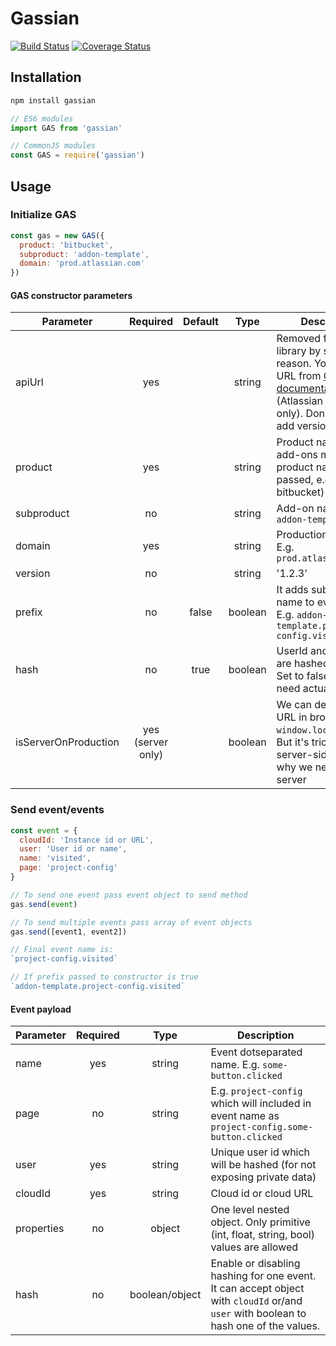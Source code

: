 # Gassian

[![Build Status](https://travis-ci.org/modestfake/gassian.svg?branch=master)](https://travis-ci.org/modestfake/gassian)
[![Coverage Status](https://coveralls.io/repos/github/modestfake/gassian/badge.svg?branch=master&service=github)](https://coveralls.io/github/modestfake/gassian?branch=master)

## Installation

```bash
npm install gassian
```

```javascript
// ES6 modules
import GAS from 'gassian'

// CommonJS modules
const GAS = require('gassian')
```

## Usage

### Initialize GAS

```javascript
const gas = new GAS({
  product: 'bitbucket',
  subproduct: 'addon-template',
  domain: 'prod.atlassian.com'
})
```

#### GAS constructor parameters

| Parameter | Required | Default | Type | Description |
| --- |:---:|:---:|:---:| --- |
| apiUrl | yes | | string | Removed from the library by security reason. You can take URL from [GAS documentation](https://extranet.atlassian.com/display/ANALYTICS/Public+Analytics+aka+GAS) (Atlassian internal only). Don't forget to add version to URL |
| product | yes | | string | Product name (for add-ons main product name can be passed, e.g. jira or bitbucket) |
| subproduct | no | | string | Add-on name like `addon-template` |
| domain | yes | | string | Production domain. E.g. `prod.atlassian.com` |
| version | no | | string | '1.2.3' |
| prefix | no | false | boolean | It adds subproduct name to event name. E.g. `addon-template.project-config.visited` |
| hash | no | true | boolean | UserId and cloudId are hashed by default. Set to false if you need actual user data. |
| isServerOnProduction | yes (server only) | | boolean | We can detect actual URL in browser with `window.location.href`. But it's tricky on server-side. That's why we need it on server |

### Send event/events

```javascript
const event = {
  cloudId: 'Instance id or URL',
  user: 'User id or name',
  name: 'visited',
  page: 'project-config'
}

// To send one event pass event object to send method
gas.send(event)

// To send multiple events pass array of event objects
gas.send([event1, event2])

// Final event name is:
`project-config.visited`

// If prefix passed to constructor is true
`addon-template.project-config.visited`
```

#### Event payload

| Parameter | Required | Type | Description |
| --- |:---:|:---:| --- |
| name | yes | string | Event dotseparated name. E.g. `some-button.clicked` |
| page | no | string | E.g. `project-config` which will included in event name as `project-config.some-button.clicked` |
| user | yes | string | Unique user id which will be hashed (for not exposing private data) |
| cloudId | yes | string | Cloud id or cloud URL |
| properties | no | object | One level nested object. Only primitive (int, float, string, bool) values are allowed |
| hash | no | boolean/object | Enable or disabling hashing for one event. It can accept object with `cloudId` or/and `user` with boolean to hash one of the values.
